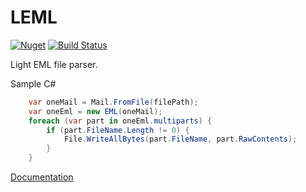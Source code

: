 # LEML

[![Nuget](https://img.shields.io/nuget/v/LEML.svg)](https://www.nuget.org/packages/LEML/) [![Build Status](https://dev.azure.com/HiraokaHyperTools/LEML/_apis/build/status/HiraokaHyperTools.LEML?branchName=master)](https://dev.azure.com/HiraokaHyperTools/LEML/_build/latest?definitionId=5&branchName=master)

Light EML file parser.

Sample C#
```C#
    var oneMail = Mail.FromFile(filePath);
    var oneEml = new EML(oneMail);
    foreach (var part in oneEml.multiparts) {
        if (part.FileName.Length != 0) {
            File.WriteAllBytes(part.FileName, part.RawContents);
        }
    }

```

[Documentation](https://hiraokahypertools.github.io/LEML/html/annotated.html)
